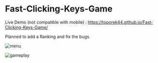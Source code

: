 # Fast-Clicking-Keys-Game

Live Demo (not compatible with mobile) :  https://toporek44.github.io/Fast-Clicking-Keys-Game/

Planned to add a Ranking and fix the bugs.

![menu](/Fast-Clicking-Keys-Game/previewImg/menu.png)

![gameplay](/Fast-Clicking-Keys-Game/previewImg/gameplay.png)
